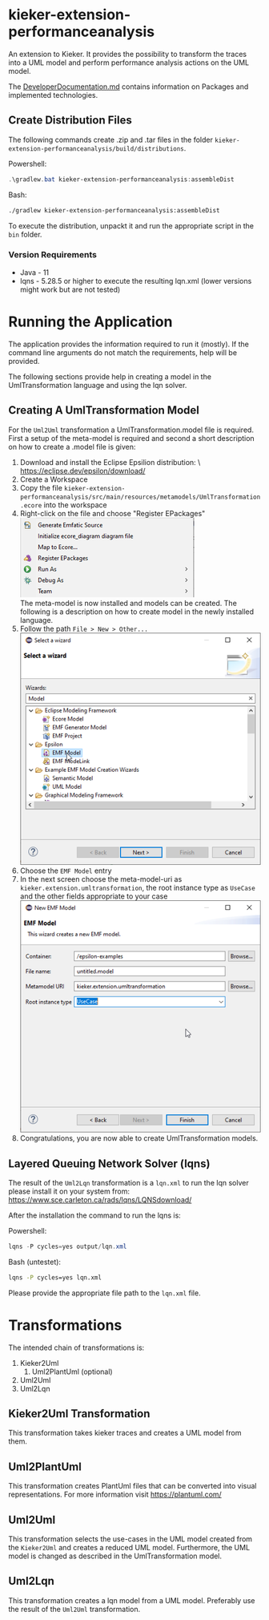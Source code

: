 # kieker-extension-performanceanalysis
An extension to Kieker. It provides the possibility to transform the traces into a UML model and perform performance analysis actions on the UML model.

The [DeveloperDocumentation.md](documentation/DeveloperDocumentation.md) contains information on Packages and implemented technologies.

## Create Distribution Files

The following commands create .zip and .tar files in the folder `kieker-extension-performanceanalysis/build/distributions`.

Powershell:
```powershell
.\gradlew.bat kieker-extension-performanceanalysis:assembleDist 
```

Bash:
```bash
./gradlew kieker-extension-performanceanalysis:assembleDist 
```
To execute the distribution, unpackt it and run the appropriate script in the `bin` folder.

### Version Requirements 

* Java - 11
* lqns - 5.28.5 or higher to execute the resulting lqn.xml (lower versions might work but are not tested)



# Running the Application

The application provides the information required to run it (mostly).
If the command line arguments do not match the requirements, help will be provided.

The following sections provide help in creating a model in the UmlTransformation language and using the lqn solver.

## Creating A UmlTransformation Model

For the ``Uml2Uml`` transformation a UmlTransformation.model file is required.
First a setup of the meta-model is required and second a short description on how to create a .model file is given:

1. Download and install the Eclipse Epsilion distribution: \ 
https://eclipse.dev/epsilon/download/
2. Create a Workspace
3. Copy the file `kieker-extension-performanceanalysis/src/main/resources/metamodels/UmlTransformation.ecore` into the workspace
4. Right-click on the file and choose "Register EPackages" \
![RegisterEPackage.png](documentation/RegisterEPackage.png) \
The meta-model is now installed and models can be created. The following is a description on how to create model in the newly installed language.
5. Follow the path `File > New > Other...` \
![EMFModel.png](documentation/EMFModel.png)
6. Choose the ``EMF Model`` entry
7. In the next screen choose the meta-model-uri as ``kieker.extension.umltransformation``, the root instance type as `UseCase` and the other fields appropriate to your case \
![SetModelProperties.png](documentation/SetModelProperties.png)
8. Congratulations, you are now able to create UmlTransformation models.



## Layered Queuing Network Solver (lqns)

The result of the ``Uml2Lqn`` transformation is a ``lqn.xml`` to run the lqn solver please install it on your system from: https://www.sce.carleton.ca/rads/lqns/LQNSdownload/

After the installation the command to run the lqns is:

Powershell:
````powershell
lqns -P cycles=yes output/lqn.xml
````

Bash (untestet):
````bash
lqns -P cycles=yes lqn.xml
````

Please provide the appropriate file path to the `lqn.xml` file.

# Transformations

The intended chain of transformations is:
1. Kieker2Uml
    1. Uml2PlantUml (optional)
2. Uml2Uml
3. Uml2Lqn

## Kieker2Uml Transformation

This transformation takes kieker traces and creates a UML model from them.

## Uml2PlantUml

This transformation creates PlantUml files that can be converted into visual representations.
For more information visit https://plantuml.com/

## Uml2Uml

This transformation selects the use-cases in the UML model created from the ``Kieker2Uml`` and creates a reduced UML model.
Furthermore, the UML model is changed as described in the UmlTransformation model.

## Uml2Lqn

This transformation creates a lqn model from a UML model.
Preferably use the result of the `Uml2Uml` transformation.

